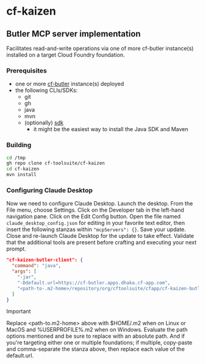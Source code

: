 # cf-kaizen

## Butler MCP server implementation

Facilitates read-and-write operations via one of more cf-butler instance(s) installed on a target Cloud Foundry foundation.

### Prerequisites

* one or more [cf-butler](https://github.com/cf-toolsuite/cf-butler) instance(s) deployed 
* the following CLIs/SDKs:
  * git
  * gh
  * java
  * mvn
  * (optionally) [sdk](https://sdkman.io/)
    * it might be the easiest way to install the Java SDK and Maven

### Building

```bash
cd /tmp
gh repo clone cf-toolsuite/cf-kaizen
cd cf-kaizen
mvn install
```

### Configuring Claude Desktop

Now we need to configure Claude Desktop.
Launch the desktop.
From the File menu, choose Settings.
Click on the Developer tab in the left-hand navigation pane.
Click on the Edit Config button.
Open the file named `claude_desktop_config.json` for editing in your favorite text editor,
then insert the following stanzas within `"mcpServers": {}`.
Save your update.
Close and re-launch Claude Desktop for the update to take effect.
Validate that the additional tools are present before crafting and executing your next prompt.

```json
"cf-kaizen-butler-client": {
  "command": "java",
  "args": [
    "-jar",
    "-Ddefault.url=https://cf-butler.apps.dhaka.cf-app.com",
    "<path-to-.m2-home>/repository/org/cftoolsuite/cfapp/cf-kaizen-butler-server/0.0.1-SNAPSHOT/cf-kaizen-butler-server-0.0.1-SNAPSHOT.jar"
  ]
}
```

> [!IMPORTANT]
> Replace <path-to.m2-home> above with $HOME/.m2 when on Linux or MacOS and %USERPROFILE%\.m2 when on Windows.  Evaluate the path options mentioned and be sure to replace with an absolute path.
> And if you're targeting either one or multiple foundations; if multiple, copy-paste and comma-separate the stanza above, then replace each value of the default.url.
